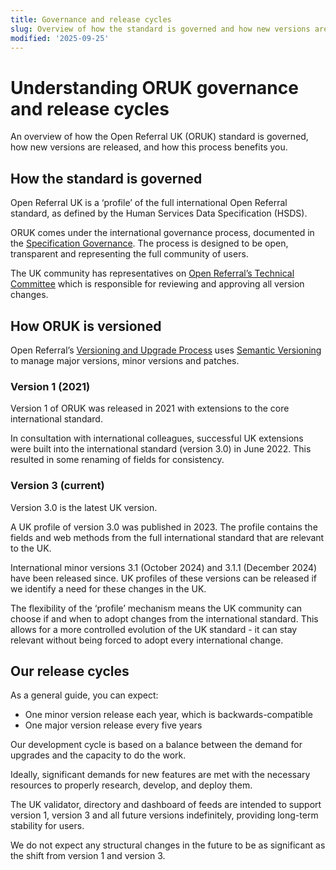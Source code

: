 ```yaml
---
title: Governance and release cycles
slug: Overview of how the standard is governed and how new versions are released
modified: '2025-09-25'
---
```


# Understanding ORUK governance and release cycles

An overview of how the Open Referral UK (ORUK) standard is governed, how new versions are released, and how this process benefits you.

## How the standard is governed

Open Referral UK is a ‘profile’ of the full international Open Referral standard, as defined by the Human Services Data Specification (HSDS). 

ORUK comes under the international governance process, documented in the [Specification Governance](https://docs.openreferral.org/en/latest/about/specification-governance.html). 
The process is designed to be open, transparent and representing the full community of users.

The UK community has representatives on [Open Referral’s Technical Committee](https://openreferral.org/about/organizational-overview/governance-and-participation/) which is 
responsible for reviewing and approving all version changes.

## How ORUK is versioned

Open Referral’s [Versioning and Upgrade Process](https://docs.openreferral.org/en/latest/about/specification-governance.html#versioning-and-upgrade-process) uses 
[Semantic Versioning](https://semver.org/) to manage major versions, minor versions and patches.

### Version 1 (2021)

Version 1 of ORUK was released in 2021 with extensions to the core international standard.

In consultation with international colleagues, successful UK extensions were built into the international standard (version 3.0) in June 2022. This resulted in some renaming of fields for consistency.

### Version 3 (current)

Version 3.0 is the latest UK version. 

A UK profile of version 3.0 was published in 2023. The profile contains the fields and web methods from the full international standard that are relevant to the UK.

International minor versions 3.1 (October 2024) and 3.1.1 (December 2024) have been released since. UK profiles of these versions can be released if we identify 
a need for these changes in the UK.

The flexibility of the ‘profile’ mechanism means the UK community can choose if and when to adopt changes from the international standard. This allows for a 
more controlled evolution of the UK standard - it can stay relevant without being forced to adopt every international change.

## Our release cycles

As a general guide, you can expect:
- One minor version release each year, which is backwards-compatible
- One major version release every five years

Our development cycle is based on a balance between the demand for upgrades and the capacity to do the work. 

Ideally, significant demands for new features are met with the necessary resources to properly research, develop, and deploy them. 

The UK validator, directory and dashboard of feeds are intended to support version 1, version 3 and all future versions indefinitely, providing long-term stability for users.

We do not expect any structural changes in the future to be as significant as the shift from version 1 and version 3.
